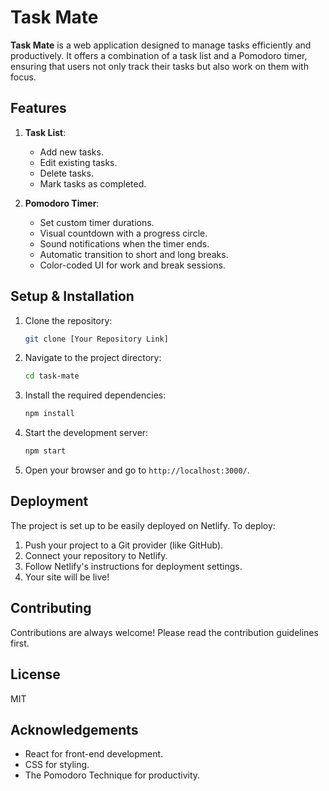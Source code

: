 
# Task Mate

**Task Mate** is a web application designed to manage tasks efficiently and productively. It offers a combination of a task list and a Pomodoro timer, ensuring that users not only track their tasks but also work on them with focus.

## Features

1. **Task List**:
   - Add new tasks.
   - Edit existing tasks.
   - Delete tasks.
   - Mark tasks as completed.
   
2. **Pomodoro Timer**:
   - Set custom timer durations.
   - Visual countdown with a progress circle.
   - Sound notifications when the timer ends.
   - Automatic transition to short and long breaks.
   - Color-coded UI for work and break sessions.

## Setup & Installation

1. Clone the repository:
   ```bash
   git clone [Your Repository Link]
   ```

2. Navigate to the project directory:
   ```bash
   cd task-mate
   ```

3. Install the required dependencies:
   ```bash
   npm install
   ```

4. Start the development server:
   ```bash
   npm start
   ```

5. Open your browser and go to `http://localhost:3000/`.

## Deployment

The project is set up to be easily deployed on Netlify. To deploy:

1. Push your project to a Git provider (like GitHub).
2. Connect your repository to Netlify.
3. Follow Netlify's instructions for deployment settings.
4. Your site will be live!

## Contributing

Contributions are always welcome! Please read the contribution guidelines first.

## License

MIT

## Acknowledgements

- React for front-end development.
- CSS for styling.
- The Pomodoro Technique for productivity.
